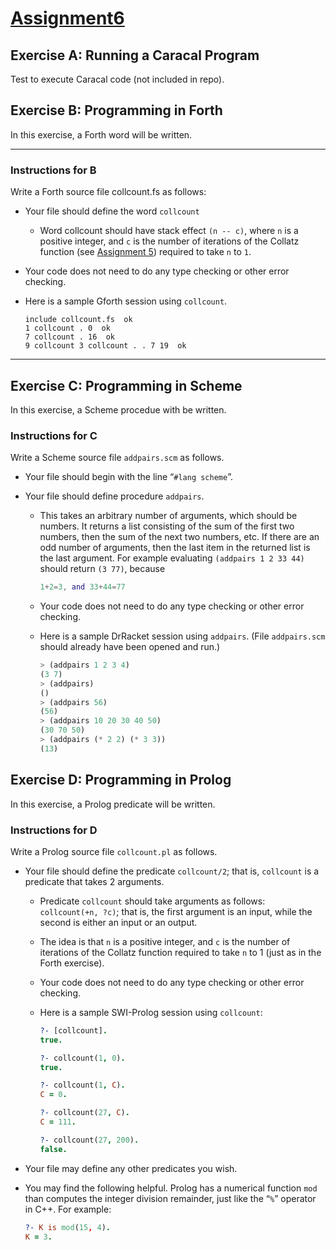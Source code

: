 # [Assignment6](https://www.cs.uaf.edu/users/chappell/public_html/class/2021_spr/cs331/docs/p-assn07d.html)

## Exercise A: Running a Caracal Program

Test to execute Caracal code (not included in repo).

## Exercise B: Programming in Forth

In this exercise, a Forth word will be written.

* * *

### Instructions for B

Write a Forth source file collcount.fs as follows:

* Your file should define the word `collcount`
  * Word collcount should have stack effect `(n -- c)`, where `n` is a positive integer, and `c` is the number of iterations of the Collatz function (see [Assignment 5](https://www.cs.uaf.edu/users/chappell/public_html/class/2021_spr/cs331/docs/p-assn05d.html)) required to take `n` to `1`.
* Your code does not need to do any type checking or other error checking.
* Here is a sample Gforth session using `collcount`.

    ```forth
    include collcount.fs  ok
    1 collcount . 0  ok
    7 collcount . 16  ok
    9 collcount 3 collcount . . 7 19  ok
    ```

* * *

## Exercise C: Programming in Scheme

In this exercise, a Scheme procedue with be written.

### Instructions for C

Write a Scheme source file `addpairs.scm` as follows.

* Your file should begin with the line “`#lang scheme`”.
* Your file should define procedure `addpairs`.

  * This takes an arbitrary number of arguments, which should be numbers. It returns a list consisting of the sum of the first two numbers, then the sum of the next two numbers, etc. If there are an odd number of arguments, then the last item in the returned list is the last argument. For example evaluating `(addpairs 1 2 33 44)` should return `(3 77)`, because

    ```matlab
    1+2=3, and 33+44=77
    ```

  * Your code does not need to do any type checking or other error checking.
  * Here is a sample DrRacket session   using `addpairs`. (File `addpairs.scm` should already have been opened and run.)

    ```Scheme
    > (addpairs 1 2 3 4)
    (3 7)
    > (addpairs)
    ()
    > (addpairs 56)
    (56)
    > (addpairs 10 20 30 40 50)
    (30 70 50)
    > (addpairs (* 2 2) (* 3 3))
    (13)
    ```

## Exercise D: Programming in Prolog

In this exercise, a Prolog predicate will be written.

### Instructions for D

Write a Prolog source file `collcount.pl` as follows.

* Your file should define the predicate `collcount/2`; that is, `collcount` is a predicate that takes 2 arguments.
  * Predicate `collcount` should take arguments as follows: `collcount(+n, ?c)`; that is, the first argument is an input, while the second is either an input or an output.
  * The idea is that `n` is a positive integer, and `c` is the number of iterations of the Collatz function required to take `n` to 1 (just as in the Forth exercise).
  * Your code does not need to do any type checking or other error checking.
  * Here is a sample SWI-Prolog session using `collcount`:

    ```prolog
    ?- [collcount].
    true.

    ?- collcount(1, 0).
    true.

    ?- collcount(1, C).
    C = 0.

    ?- collcount(27, C).
    C = 111.

    ?- collcount(27, 200).
    false.

* Your file may define any other predicates you wish.
* You may find the following helpful. Prolog has a numerical function `mod` than computes the integer division remainder, just like the “`%`” operator in C++. For example:

  ```prolog
  ?- K is mod(15, 4).
  K = 3.
  ```

